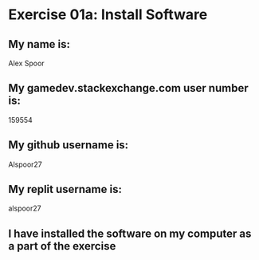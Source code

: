 
# Exercise 01a: Install Software

## My name is:
Alex Spoor

## My gamedev.stackexchange.com user number is:
159554

## My github username is:
Alspoor27

## My replit username is:
alspoor27

## I have installed the software on my computer as a part of the exercise

